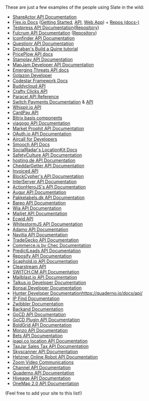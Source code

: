 These are just a few examples of the people using Slate in the wild:

* [ShareActor API Documentation](http://docs.shareactor.io/)
* [Flex.io Docs](https://www.flex.io/docs) ([Getting Started](https://www.flex.io/docs/getting-started/), [API](https://www.flex.io/docs/api/), [Web App](https://www.flex.io/docs/web-app/)) + [Repos (docs-)](https://github.com/flexiodata)
* [Testpress API Documentation](http://developer.testpress.in)([Repository](https://github.com/testpress/developer.testpress.in))
* [Fulcrum API Documentation](http://developer.lucidhq.com) ([Repository](https://github.com/lucidhq/developer-documentation))
* [Iconfinder API Documentation](http://developer.iconfinder.com)
* [Questionr API Documentation](http://docs.questionr.com)
* [Drcaban's Build a Quine tutorial](http://drcabana.github.io/build-a-quine/#introduction)
* [PricePlow API docs](https://www.priceplow.com/api/documentation)
* [Stamplay API Documentation](http://docs.stamplay.com/)
* [MapJam Developer API Documentation](http://mapjam.com/developer/api/)
* [Emerging Threats API docs](http://apidocs.emergingthreats.net/)
* [Golazon Developer](http://developer.golazon.com)
* [Codestar Framework Docs](http://codestarframework.com/documentation/)
* [Buddycloud API](http://buddycloud.com/api)
* [Crafty Clicks API](https://craftyclicks.co.uk/api/)
* [Paracel API Reference](http://paracel.io/docs/api_reference.html)
* [Switch Payments Documentation](http://switchpayments.com/docs/) & [API](http://switchpayments.com/developers/)
* [Whispir.io API](https://whispir.github.io/api)
* [CardPay API](https://developers.cardpay.com/)
* [Bitrix basis components](http://bbc.bitrix.expert/)
* [viagogo API Documentation](http://developer.viagogo.net/)
* [Market Prophit API Documentation](http://developer.marketprophit.com/)
* [OAuth.io API Documentation](http://docs.oauth.io/)
* [Aircall for Developers](http://developer.aircall.io/)
* [Smooch API Docs](http://docs.smooch.io/)
* [SocialRadar's LocationKit Docs](https://docs.locationkit.io/)
* [SafetyCulture API Documentation](https://developer.safetyculture.io/)
* [hosting.de API Documentation](https://www.hosting.de/api/)
* [CheddarGetter API Documentation](http://docs.cheddargetter.com)
* [Invoiced API](http://invoiced.com/docs/api/)
* [BlockCypher's API Documentation](http://dev.blockcypher.com)
* [InterServer API Documentation](https://my.interserver.net/apidoc/)
* [ActionHeroJS's API Documentation](http://www.actionherojs.com/docs)
* [Augur API Documentation](http://docs.augur.net)
* [Pakkelabels.dk API Documentation](https://api.pakkelabels.dk/v2/)
* [Bareo API Documentation](https://docs.bareo.io)
* [Wia API Documentation](http://docs.wia.io)
* [Mailjet API Documentation](http://bit.ly/mailjetAPIdoc)
* [Ecwid API](https://developers.ecwid.com/api-documentation)
* [WhitestormJS API Documentation](http://whitestormjs.xyz/)
* [Adamo API Documentation](http://www.adamogestionale.it/docs/api/)
* [Navitia API Documentation](http://doc.navitia.io/)
* [TradeGecko API Documentation](http://developer.tradegecko.com)
* [Commerce.js by Chec Documentation](http://commercejs.com/docs/api)
* [PredictLeads API Documentation](https://predictleads.com/docs)
* [Reposify API Documentation](https://docs.reposify.com)
* [Scaphold.io API Documentation](https://scaphold.io/docs/)
* [Clearstream API](https://getclearstream.com/support/api)
* [SWITCH.CM API Documentation](https://apidoc.switch.cm)
* [Mailblast.io API Documentation](https://api-docs.mailblast.io)
* [Talkus.io Developer Documentation](http://developer.talkus.io)
* [Bonsai Developer Documentation](http://docs.bons.ai/)
* [Hunter Developer Documentation](https://hunter.io/api/docs)https://quaderno.io/docs/api/
* [IP Find Documentation](https://ipfind.co/docs/)
* [Zwibbler Documentation](http://zwibbler.com/docs)
* [Backand Documentation](http://docs.backand.com/)
* [GoCD API Documentation](https://api.gocd.io/current)
* [GoCD Plugin API Documentation](https://plugin-api.gocd.io/current)
* [BoldGrid API Documentation](https://boldgrid.com/docs/api)
* [Monzo API Documentation](https://monzo.com/docs/)
* [Bets API Documentation](http://betsapi.com/api-doc/index.html)
* [ipapi.co location API Documentation](http://ipapi.co/api/)
* [TaxJar Sales Tax API Documentation](https://developers.taxjar.com/api/reference/)
* [Skyscanner API Documentation](https://skyscanner.github.io/slate/)
* [Hetzner Online Robot API Documentation](https://robot.your-server.de/doc/webservice/en.html)
* [Zoom Video Communications](https://zoom.github.io/api/)
* [Channel API Documentation](https://docs.getchannel.co/)
* [Quaderno API Documentation](https://quaderno.io/docs/api/)
* [Hiveage API Documentation](https://www.hiveage.com/api/)
* [OneMap 2.0 API Documentation](https://docs.onemap.sg/)

(Feel free to add your site to this list!)